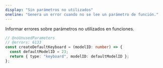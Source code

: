 ```yaml
---
display: "Sin parámetros no utilizados"
oneline: "Genera un error cuando no se lee un parámetro de función."
---
```


Informar errores sobre parámetros no utilizados en funciones.

```ts twoslash
// @noUnusedParameters
// @errors: 6133
const createDefaultKeyboard = (modelID: number) => {
  const defaultModelID = 23;
  return { type: "keyboard", modelID: defaultModelID };
};
```
